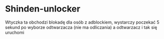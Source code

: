# Shinden-unlocker
Wtyczka ta obchodzi blokadę dla osób z adblockiem, wystarczy poczekać 5 sekund po wyborze odtwarzacza (nie ma odliczania) a odtwarzacz i tak się uruchomi
